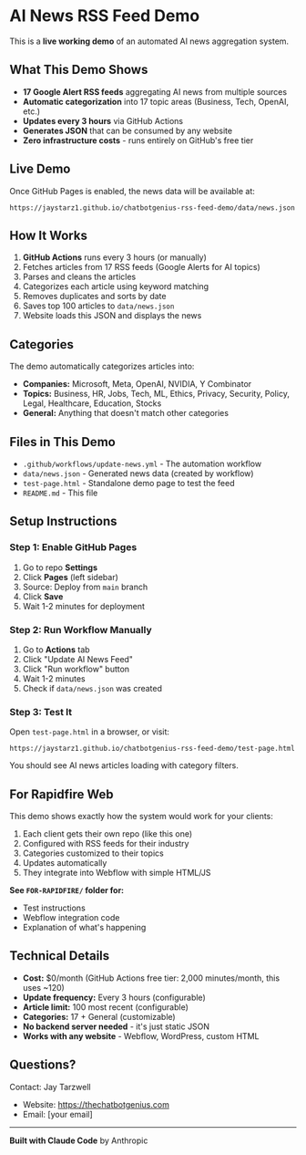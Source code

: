 # AI News RSS Feed Demo

This is a **live working demo** of an automated AI news aggregation system.

## What This Demo Shows

- **17 Google Alert RSS feeds** aggregating AI news from multiple sources
- **Automatic categorization** into 17 topic areas (Business, Tech, OpenAI, etc.)
- **Updates every 3 hours** via GitHub Actions
- **Generates JSON** that can be consumed by any website
- **Zero infrastructure costs** - runs entirely on GitHub's free tier

## Live Demo

Once GitHub Pages is enabled, the news data will be available at:
```
https://jaystarz1.github.io/chatbotgenius-rss-feed-demo/data/news.json
```

## How It Works

1. **GitHub Actions** runs every 3 hours (or manually)
2. Fetches articles from 17 RSS feeds (Google Alerts for AI topics)
3. Parses and cleans the articles
4. Categorizes each article using keyword matching
5. Removes duplicates and sorts by date
6. Saves top 100 articles to `data/news.json`
7. Website loads this JSON and displays the news

## Categories

The demo automatically categorizes articles into:
- **Companies:** Microsoft, Meta, OpenAI, NVIDIA, Y Combinator
- **Topics:** Business, HR, Jobs, Tech, ML, Ethics, Privacy, Security, Policy, Legal, Healthcare, Education, Stocks
- **General:** Anything that doesn't match other categories

## Files in This Demo

- `.github/workflows/update-news.yml` - The automation workflow
- `data/news.json` - Generated news data (created by workflow)
- `test-page.html` - Standalone demo page to test the feed
- `README.md` - This file

## Setup Instructions

### Step 1: Enable GitHub Pages
1. Go to repo **Settings**
2. Click **Pages** (left sidebar)
3. Source: Deploy from `main` branch
4. Click **Save**
5. Wait 1-2 minutes for deployment

### Step 2: Run Workflow Manually
1. Go to **Actions** tab
2. Click "Update AI News Feed"
3. Click "Run workflow" button
4. Wait 1-2 minutes
5. Check if `data/news.json` was created

### Step 3: Test It
Open `test-page.html` in a browser, or visit:
```
https://jaystarz1.github.io/chatbotgenius-rss-feed-demo/test-page.html
```

You should see AI news articles loading with category filters.

## For Rapidfire Web

This demo shows exactly how the system would work for your clients:

1. Each client gets their own repo (like this one)
2. Configured with RSS feeds for their industry
3. Categories customized to their topics
4. Updates automatically
5. They integrate into Webflow with simple HTML/JS

**See `FOR-RAPIDFIRE/` folder for:**
- Test instructions
- Webflow integration code
- Explanation of what's happening

## Technical Details

- **Cost:** $0/month (GitHub Actions free tier: 2,000 minutes/month, this uses ~120)
- **Update frequency:** Every 3 hours (configurable)
- **Article limit:** 100 most recent (configurable)
- **Categories:** 17 + General (customizable)
- **No backend server needed** - it's just static JSON
- **Works with any website** - Webflow, WordPress, custom HTML

## Questions?

Contact: Jay Tarzwell
- Website: https://thechatbotgenius.com
- Email: [your email]

---

**Built with Claude Code** by Anthropic
